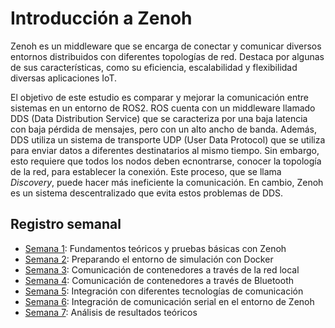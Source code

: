 # Introducción a Zenoh 
  
Zenoh es un middleware que se encarga de conectar y comunicar diversos entornos distribuidos con diferentes topologías de red. Destaca por algunas de sus características, como su eficiencia, escalabilidad y flexibilidad diversas aplicaciones IoT.    

  
El objetivo de este estudio es comparar y mejorar la comunicación entre sistemas en un entorno de ROS2. ROS cuenta con un middleware llamado DDS (Data Distribution Service) que se caracteriza por una baja latencia con baja pérdida de mensajes, pero con un alto ancho de banda. Además, DDS utiliza un sistema de transporte UDP (User Data Protocol) que se utiliza para enviar datos a diferentes destinatarios al mismo tiempo. Sin embargo, esto requiere que todos los nodos deben ecnontrarse, conocer la topología de la red, para establecer la conexión. Este proceso, que se llama *Discovery*, puede hacer más ineficiente la comunicación. En cambio, Zenoh es un sistema descentralizado que evita estos problemas de DDS.  
  
 ## Registro semanal 

 * [Semana 1](docs/Semana1.md): Fundamentos teóricos y pruebas básicas con Zenoh
 * [Semana 2](docs/Semana2.md): Preparando el entorno de simulación con Docker
 * [Semana 3](docs/Semana3.md): Comunicación de contenedores a través de la red local
 * [Semana 4](docs/Semana4.md): Comunicación de contenedores a través de Bluetooth
 * [Semana 5](docs/Semana5.md): Integración con diferentes tecnologías de comunicación
 * [Semana 6](docs/Semana6.md): Integración de comunicación serial en el entorno de Zenoh
 * [Semana 7](docs/Semana7.md): Análisis de resultados teóricos
